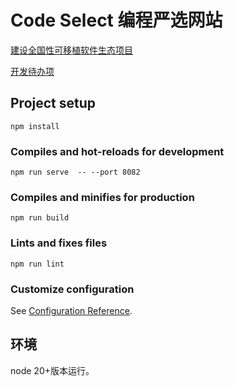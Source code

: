# Code Select 编程严选网站

[建设全国性可移植软件生态项目](https://va2ct8dmzsr.feishu.cn/docx/KNtFdsMsxoyWLex0hAYcGHTfnqd)

[开发待办项](https://lvdvl3akqn9.feishu.cn/docx/AcCAdQaiyofcxdx29wIc5JL5nmb)

## Project setup
```
npm install
```

### Compiles and hot-reloads for development
```
npm run serve  -- --port 8082
```

### Compiles and minifies for production
```
npm run build
```

### Lints and fixes files
```
npm run lint
```

### Customize configuration
See [Configuration Reference](https://cli.vuejs.org/config/).

## 环境
node 20+版本运行。
